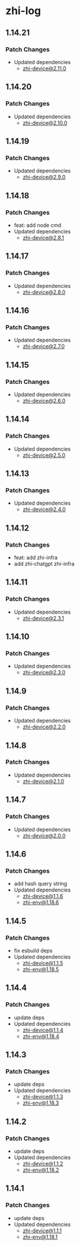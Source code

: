 # zhi-log

## 1.14.21

### Patch Changes

- Updated dependencies
  - zhi-device@2.11.0

## 1.14.20

### Patch Changes

- Updated dependencies
  - zhi-device@2.10.0

## 1.14.19

### Patch Changes

- Updated dependencies
  - zhi-device@2.9.0

## 1.14.18

### Patch Changes

- feat: add node cmd
- Updated dependencies
  - zhi-device@2.8.1

## 1.14.17

### Patch Changes

- Updated dependencies
  - zhi-device@2.8.0

## 1.14.16

### Patch Changes

- Updated dependencies
  - zhi-device@2.7.0

## 1.14.15

### Patch Changes

- Updated dependencies
  - zhi-device@2.6.0

## 1.14.14

### Patch Changes

- Updated dependencies
  - zhi-device@2.5.0

## 1.14.13

### Patch Changes

- Updated dependencies
  - zhi-device@2.4.0

## 1.14.12

### Patch Changes

- feat: add zhi-infra
- add zhi-chatgpt zhi-infra

## 1.14.11

### Patch Changes

- Updated dependencies
  - zhi-device@2.3.1

## 1.14.10

### Patch Changes

- Updated dependencies
  - zhi-device@2.3.0

## 1.14.9

### Patch Changes

- Updated dependencies
  - zhi-device@2.2.0

## 1.14.8

### Patch Changes

- Updated dependencies
  - zhi-device@2.1.0

## 1.14.7

### Patch Changes

- Updated dependencies
  - zhi-device@2.0.0

## 1.14.6

### Patch Changes

- add hash query string
- Updated dependencies
  - zhi-device@1.1.6
  - zhi-env@1.18.6

## 1.14.5

### Patch Changes

- fix esbuild deps
- Updated dependencies
  - zhi-device@1.1.5
  - zhi-env@1.18.5

## 1.14.4

### Patch Changes

- update deps
- Updated dependencies
  - zhi-device@1.1.4
  - zhi-env@1.18.4

## 1.14.3

### Patch Changes

- update deps
- Updated dependencies
  - zhi-device@1.1.3
  - zhi-env@1.18.3

## 1.14.2

### Patch Changes

- update deps
- Updated dependencies
  - zhi-device@1.1.2
  - zhi-env@1.18.2

## 1.14.1

### Patch Changes

- update deps
- Updated dependencies
  - zhi-device@1.1.1
  - zhi-env@1.18.1
